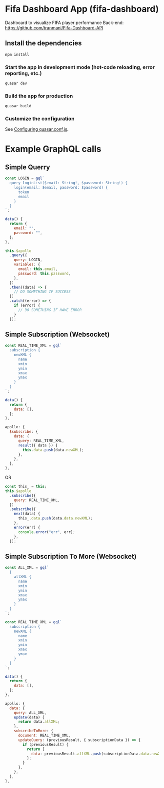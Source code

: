 # Fifa Dashboard App (fifa-dashboard)

Dashboard to visualize FIFA player performance
Back-end: https://github.com/tranmani/Fifa-Dashboard-API

## Install the dependencies
```bash
npm install
```

### Start the app in development mode (hot-code reloading, error reporting, etc.)
```bash
quasar dev
```


### Build the app for production
```bash
quasar build
```

### Customize the configuration
See [Configuring quasar.conf.js](https://quasar.dev/quasar-cli/quasar-conf-js).


# Example GraphQL calls

## Simple Querry

```js
const LOGIN = gql`
  query loginList($email: String!, $password: String!) {
    login(email: $email, password: $password) {
      token
      email
    }
  }
`;

data() {
  return {
    email: "",
    password: "",
  };
},

this.$apollo
  .query({
    query: LOGIN,
    variables: {
      email: this.email,
      password: this.password,
    },
  })
  .then((data) => {
    // DO SOMETHING IF SUCCESS
  })
  .catch((error) => {
    if (error) {
      // DO SOMETHING IF HAVE ERROR
    }
  });
```

## Simple Subscription (Websocket)

```js
const REAL_TIME_XML = gql`
  subscription {
    newXML {
      name
      xmin
      ymin
      xmax
      ymax
    }
  }
`;

data() {
  return {
    data: [],
  };
},

apollo: {
  $subscribe: {
    data: {
      query: REAL_TIME_XML,
      result({ data }) {
        this.data.push(data.newXML);
      },
    },
  },
},
```
OR
```js
const this_ = this;
this.$apollo
  .subscribe({
    query: REAL_TIME_XML,
  })
  .subscribe({
    next(data) {
      this_.data.push(data.data.newXML);
    },
    error(err) {
      console.error("err", err);
    },
  });
```

## Simple Subscription To More (Websocket)

```js
const ALL_XML = gql`
  {
    allXML {
      name
      xmin
      ymin
      xmax
      ymax
    }
  }
`;

const REAL_TIME_XML = gql`
  subscription {
    newXML {
      name
      xmin
      ymin
      xmax
      ymax
    }
  }
`;

data() {
  return {
    data: [],
  };
},

apollo: {
  data: {
    query: ALL_XML,
    update(data) {
      return data.allXML;
    },
    subscribeToMore: {
      document: REAL_TIME_XML,
      updateQuery: (previousResult, { subscriptionData }) => {
        if (previousResult) {
          return {
            data: previousResult.allXML.push(subscriptionData.data.newXML),
          };
        }
      },
    },
  },
},
```
